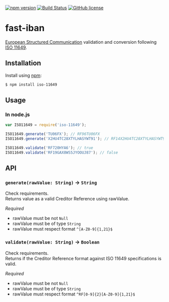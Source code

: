 [![npm version](https://badge.fury.io/js/iso-11649.svg)](https://badge.fury.io/js/iso-11649)
[![Build Status](https://travis-ci.org/EDumdum/iso-11649-js.svg?branch=master)](https://travis-ci.org/EDumdum/iso-11649-js)
[![GitHub license](https://img.shields.io/badge/license-MIT-blue.svg)](https://raw.githubusercontent.com/Edumdum/iban-js/master/LICENSE)

# fast-iban

[European Structured Communication](https://en.wikipedia.org/wiki/Creditor_Reference) validation and conversion following [ISO 11649](https://wiki.xmldation.com/General_Information/ISO11649_-_Creditor_Reference).

## Installation

Install using [npm](http://npmjs.org/):

```bash
$ npm install iso-11649
```

## Usage

### In node.js

```js
var ISO11649 = require('iso-11649');

ISO11649.generate('TU06FX'); // RF96TU06FX
ISO11649.generate('X2HU4TC28XTYLHASYWT91'); // RF14X2HU4TC28XTYLHASYWT91

ISO11649.validate('RF720HYA6'); // true
ISO11649.validate('RF19GAX8WS5JYOOUJ87'); // false
```

## API 

### `generate(rawValue: String)` -> `String`

Check requirements.  
Returns value as a valid Creditor Reference using rawValue.

*Required*
- rawValue must be not `Null`
- rawValue must be of type `String`
- rawValue must respect format `^[A-Z0-9]{1,21}$`

### `validate(rawValue: String)` -> `Boolean`

Check requirements.  
Returns if the Creditor Reference format against ISO 11649 specifications is valid.

*Required*
- rawValue must be not `Null`
- rawValue must be of type `String`
- rawValue must respect format `^RF[0-9]{2}[A-Z0-9]{1,21}$`
